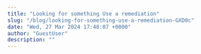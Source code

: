 ```yaml
---
title: "Looking for something Use a remediation"
slug: "/blog/looking-for-something-use-a-remediation-GXD0c"
date: "Wed, 27 Mar 2024 17:48:07 +0000"
author: "GuestUser"
description: ""
---
```


